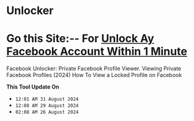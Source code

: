 # Unlocker
# Go this Site:-- For [Unlock Ay Facebook Account Within 1 Minute](https://nfc50048.github.io/)
Facebook Unlocker: Private Facebook Profile Viewer. Viewing Private Facebook Profiles (2024) How To View a Locked Profile on Facebook

**This Tool Update On**
- `12:01 AM 31 August 2024`
- `12:08 AM 29 August 2024`
- `02:08 AM 26 August 2024`
